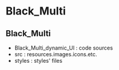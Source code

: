 # Black_Multi
## Black_Multi

* Black_Multi_dynamic_UI	:	code sources<br/>
* src						:	resources.images.icons.etc.<br/>
* styles					:	styles' files